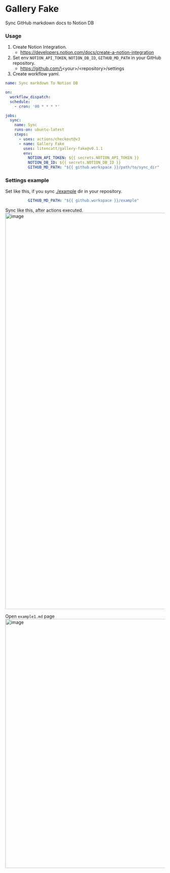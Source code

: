 # Gallery Fake

Sync GitHub markdown docs to Notion DB

### Usage

1. Create Notion Integration.
    - https://developers.notion.com/docs/create-a-notion-integration
1. Set env `NOTION_API_TOKEN`, `NOTION_DB_ID`, `GITHUB_MD_PATH` in your GitHub repository.
   - https://github.com/\<your\>/\<repository\>/settings
1. Create workflow yaml.

```yml
name: Sync markdown To Notion DB

on:
  workflow_dispatch:
  schedule:
    - cron: '00 * * * *'

jobs:
  sync:
    name: Sync
    runs-on: ubuntu-latest
    steps:
      - uses: actions/checkout@v3
      - name: Gallery Fake
        uses: litencatt/gallery-fake@v0.1.1
        env:
          NOTION_API_TOKEN: ${{ secrets.NOTION_API_TOKEN }}
          NOTION_DB_ID: ${{ secrets.NOTION_DB_ID }}
          GITHUB_MD_PATH: "${{ github.workspace }}/path/to/sync_dir"
```

### Settings example
Set like this, if you sync [./example](https://github.com/litencatt/gallery-fake/tree/main/example) dir in your repository.
```yml
          GITHUB_MD_PATH: "${{ github.workspace }}/example"
```
Sync like this, after actions executed.
<img width="1252" alt="image" src="https://user-images.githubusercontent.com/17349045/226583181-64664397-e4c9-4d85-9c6e-4950ca7cce20.png">

Open `example1.md` page
<img width="787" alt="image" src="https://user-images.githubusercontent.com/17349045/226583486-56d58273-995f-457b-9c6d-f60687214107.png">
